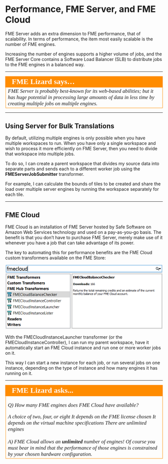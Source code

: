 # Performance, FME Server, and FME Cloud #

FME Server adds an extra dimension to FME performance, that of scalability. In terms of performance, the item most easily scalable is the number of FME engines.

Increasing the number of engines supports a higher volume of jobs, and the FME Server Core contains a Software Load Balancer (SLB) to distribute jobs to the FME engines in a balanced way.

---

<table style="border-spacing: 0px">
<tr>
<td style="vertical-align:middle;background-color:darkorange;border: 2px solid darkorange">
<i class="fa fa-quote-left fa-lg fa-pull-left fa-fw" style="color:white;padding-right: 12px;vertical-align:text-top"></i>
<span style="color:white;font-size:x-large;font-weight: bold;font-family:serif">FME Lizard says…</span>
</td>
</tr>

<tr>
<td style="border: 1px solid darkorange">
<span style="font-family:serif; font-style:italic; font-size:larger">
FME Server is probably best-known for its web-based abilities; but it has huge potential in processing large amounts of data in less time by creating multiple jobs on multiple engines.
</span>
</td>
</tr>
</table>

---

## Using Server for Bulk Translations ##

By default, utilizing multiple engines is only possible when you have multiple workspaces to run. When you have only a single workspace and wish to process it more efficiently on FME Server, then you need to divide that workspace into multiple jobs.

To do so, I can create a parent workspace that divides my source data into separate parts and sends each to a different worker job using the **FMEServerJobSubmitter** transformer.

For example, I can calculate the bounds of tiles to be created and share the load over multiple server engines by running the workspace separately for each tile.

---

## FME Cloud ##

FME Cloud is an installation of FME Server hosted by Safe Software on Amazon Web Services technology and used on a pay-as-you-go basis. The benefit is that you don’t have to purchase FME Server, merely make use of it whenever you have a job that can take advantage of its power.

The key to automating this for performance benefits are the FME Cloud custom transformers available on the FME Store:

![](./Images/Img2.028.FMECloudTransformers.png)

With the FMECloudInstanceLauncher transformer (or the FMECloudInstanceController), I can run my parent workspace, have it automatically start an FME Cloud instance and run one or more worker jobs on it.

This way I can start a new instance for each job, or run several jobs on one instance, depending on the type of instance and how many engines it has running on it.

---

<!--Person X Says Section-->

<table style="border-spacing: 0px">
<tr>
<td style="vertical-align:middle;background-color:darkorange;border: 2px solid darkorange">
<i class="fa fa-quote-left fa-lg fa-pull-left fa-fw" style="color:white;padding-right: 12px;vertical-align:text-top"></i>
<span style="color:white;font-size:x-large;font-weight: bold;font-family:serif">FME Lizard asks...</span>
</td>
</tr>

<tr>
<td style="border: 1px solid darkorange">
<span style="font-family:serif; font-style:italic; font-size:larger">

<quiz name="">
  <question>
    <p>
      Q) How many FME engines does FME Cloud have available?
    </p>
    <answer>A choice of two, four, or eight</answer>
    <answer>It depends on the FME license chosen</answer>
    <answer>It depends on the virtual machine specifications</answer>
    <answer correct>There are unlimited engines</answer>
    <br><br><explanation>A) FME Cloud allows an <strong>unlimited</strong> number of engines! Of course you must bear in mind that the performance of those engines is constrained by your chosen hardware configuration.</explanation>
  </question>
</quiz>
</tr>
</table>
